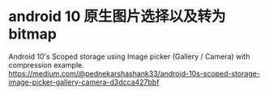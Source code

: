 # android 10 原生图片选择以及转为bitmap
Android 10's Scoped storage using Image picker (Gallery / Camera) with compression example.
https://medium.com/@pednekarshashank33/android-10s-scoped-storage-image-picker-gallery-camera-d3dcca427bbf
